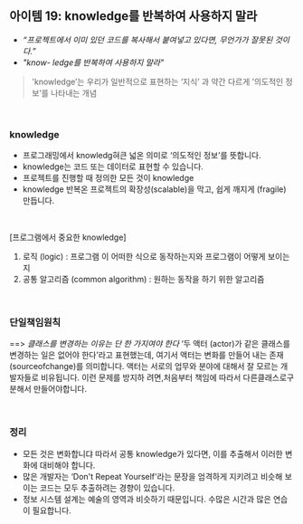 ## 아이템 19: knowledge를 반복하여 사용하지 말라

- *“프로젝트에서 이미 있던 코드를 복사해서 붙여넣고 있다면, 무언가가 잘못된 것이다.”*
- *"know- ledge를 반복하여 사용하지 말라"*

> 'knowledge’는 우리가 일반적으로 표현하는 ‘지식’ 과 약간 다르게 ’의도적인 정보’를 나타내는 개념

<br>

### knowledge

- 프로그래밍에서 knowledg혀큰 넓온 의미로 ‘의도적인 정보’를 뜻합니다.
- knowledge는 코드 또는 데이터로 표현할 수 있습니다.
- 프로젝트를 진행할 때 정의한 모든 것이 knowledge
- knowledge 반복온 프로젝트의 확장성(scalable)을 막고, 쉽게 깨지게 (fragile) 만듭니다.

<br>

[프로그램에서 중요한 knowledge]

1. 로직 (logic) : 프로그램 이 어떠한 식으로 동작하는지와 프로그램이 어떻게 보이는지
2. 공통 알고리즘 (common algorithm) : 원하는 동작을 하기 위한 알고리즘

<br>

### 단일책임원칙

==> *클래스를 변경하는 이유는 단 한 가지여야 한다*
‘두 액터 (actor)가 같은 클래스를 변경하는 일은 없어야 한다’라고 표현했는데, 여기서 액터는 변화를 만들어 내는 존재(sourceofchange)를 의미합니다. 액터는 서로의 업무와 분야에 대해서 잘 모르는 개발자들로 비유됩니다.
이런 문제를 방지하 려면,처음부터 책임에 따라서 다른클래스로구분해서 만들어야합니다.

<br>

### 정리

- 모든 것은 변화합니댜 따라서 공통 knowledge가 있다면, 이를 추출해서 이러한 변화에 대비해야 합니다.
- 많은 개발자는 ‘Don't Repeat Yourself'라는 문장을 엄격하게 지키려고 비슷해 보이는 코드는 모두 추출하려는 경향이 있습니다.
- 정보 시스템 설계는 예술의 영역과 비슷하기 때문입니다. 수많은 시간과 많은 연습이 필요합니다.

<br>

